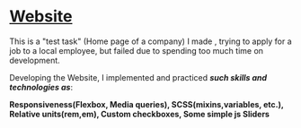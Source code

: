 # [Website](https://antonvasilenko00.github.io/ADC/)
This is a "test task" (Home page of a company) I made , trying to apply for a job to a local employee, but failed due to spending too much time on development.

Developing the Website, I implemented and practiced ***such skills and technologies as***:

**Responsiveness(Flexbox, Media queries), SCSS(mixins,variables, etc.), Relative units(rem,em), Custom checkboxes, Some simple js Sliders**
